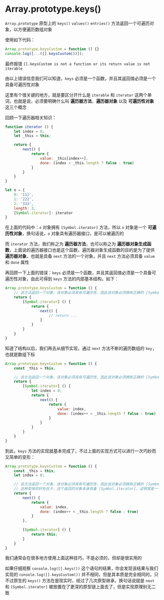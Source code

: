 # Array.prototype.keys()

`Array.prototype` 原型上的 `keys()` `values()` `entries()` 方法返回一个可遍历对象，以方便遍历数组对象

使用如下代码：

~~~javascript
Array.prototype.keysCustom = function () {}
console.log([...([].keysCustom())]);
~~~

最终报错 `[].keysCustom is not a function or its return value is not iterable`

由以上错误信息我们可以知道，`keys` 必须是一个函数，并且其返回值必须是一个具备可遍历性对象

这里有个很关键的地方，就是要区分开什么是 `iterable` 和 `iterator` 这两个单词，也就是说，必须要明确什么叫 **遍历器方法**，**遍历器对象** 以及 **可遍历性对象** 这三个概念

回顾一下遍历器相关知识：

~~~javascript
function iterator () {
    let index = 0;
    let _this = this;

    return {
        next() {
            return {
                value: _this[index++],
                done: (index < _this.length ? false : true)
            }
        }
    }
}

let o = {
    0: '111',
    1: '222',
    2: '333',
    length: 3,
    [Symbol.iterator]: iterator
}
~~~

在上面的代码中：`o` 对象拥有 `[Symbol.iterator]` 方法，所以 `o` 对象是一个 **可遍历性对象**，换句话说，`o` 对象具有遍历器接口，是可以被遍历的

而 `iterator` 方法，我们称之为 **遍历器方法**，也可以称之为 **遍历器对象生成函数**，上面说的遍历器接口也是这个函数，遍历器对象生成函数的目的是为了提供 **遍历器对象**，也就是具备 `next` 方法的一个对象，并且 `next` 方法必须具备 `value` 和 `done` 属性

再回顾一下上面的错误：`keys` 必须是一个函数，并且其返回值必须是一个具备可遍历性对象，由此可得到 `keys` 方法的内部基本结构，如下：

~~~javascript
Array.prototype.keysCustom = function () {
	// 该方法返回一个对象，该对象必须具有可遍历性，因此该对象必须拥有正确的 [Symbol.iterator] 属性
    return {
        [Symbol.iterator] () {
            return {
                next() {
                	// return ...
                }
            }
        }
    }
}
~~~

知道了结构以后，我们再去从细节实现，通过 `next` 方法不断的遍历数组的 `key`，也就是数组下标

~~~javascript
Array.prototype.keysCustom = function () {
    const _this = this;

    // 该方法返回一个对象，该对象必须具有可遍历性，因此该对象必须拥有正确的 [Symbol.iterator] 属性
    return {
        [Symbol.iterator] () {
            let index = 0;
            return {
                next() {
                    return {
                        value: index,
                        done: (index++ < _this.length ? false : true)
                    }
                }
            }
        }
    }
}
~~~

到此，`keys` 方法的实现就基本完成了，不过上面的实现方式可以进行一次巧妙而又简单的变形：

~~~javascript
Array.prototype.keysCustom = function () {
    const _this = this;
    let index = 0;

    // 该方法返回一个对象，该对象必须具有可遍历性，因此该对象必须拥有正确的 [Symbol.iterator] 属性
    // 这种变体的好处在于，这个返回的对象本身具备 [Symbol.iterator]，证明其是一个可遍历性对象，同时你也会发现，这个对象本身又是遍历器对象
    return {
        next() {
            return {
                value: index,
                done: (index++ < _this.length ? false : true)
            }
        },
    
        [Symbol.iterator] () {
            return this;
        }
    }
}
~~~

我们通常会在很多地方使用上面这种技巧，不是必须的，但却是很实用的

如果仔细观察 `console.log([].keys())` 这个语句的结果，你会发现该结果与我们实现的 `console.log([].keysCustom())` 并不相同，但是其本质是完全相同的，只不过原生的 `keys()` 方法在是现实时，经过了几次原型继承，换句话说就是 `next` 和 `[Symbol.iterator]` 被放置在了更深的原型链上面去了，但是实现原理别无二致




